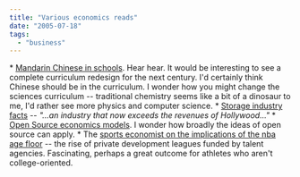```yaml
---
title: "Various economics reads"
date: "2005-07-18"
tags: 
  - "business"
---
```


\* [Mandarin Chinese in schools](http://avc.blogs.com/a_vc/2005/07/mandarin_chines.html). Hear hear. It would be interesting to see a complete curriculum redesign for the next century. I'd certainly think Chinese should be in the curriculum. I wonder how you might change the sciences curriculum -- traditional chemistry seems like a bit of a dinosaur to me, I'd rather see more physics and computer science. \* [Storage industry facts](http://www.marginalrevolution.com/marginalrevolution/2005/07/facts_about_sto.html) -- _"...an industry that now exceeds the revenues of Hollywood..."_ \* [Open Source economics models](http://www.marginalrevolution.com/marginalrevolution/2005/06/open_source_eco.html). I wonder how broadly the ideas of open source can apply. \* The [sports economist on the implications of the nba age floor](http://thesportseconomist.com/archive/2005_07_01__arch_file.htm#112108175430937083) -- the rise of private development leagues funded by talent agencies. Fascinating, perhaps a great outcome for athletes who aren't college-oriented.
